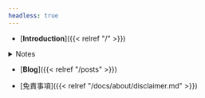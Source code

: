```yaml
---
headless: true
---
```


- [**Introduction**]({{< relref "/" >}})

<details>
 <summary>Notes</summary>

- 
 - [**プログラミング**]({{< relref "/docs/programming/jp_index.md" >}})
 - [**CTF**]({{< relref "/docs/ctf/ctf_index.md" >}})
 - [**コンテナ**]({{< relref "/docs/container/container_index.md" >}})

</details>

- [**Blog**]({{< relref "/posts" >}})

- [免責事項]({{< relref "/docs/about/disclaimer.md" >}})
